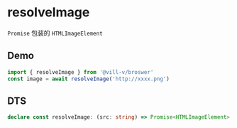 # resolveImage

`Promise` 包装的 `HTMLImageElement`

## Demo

```ts
import { resolveImage } from '@vill-v/broswer'
const image = await resolveImage('http://xxxx.png')
```

## DTS

```ts
declare const resolveImage: (src: string) => Promise<HTMLImageElement>
```
